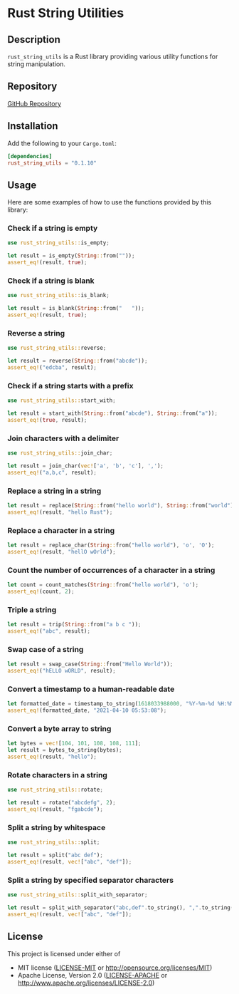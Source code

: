 
# Rust String Utilities

## Description

`rust_string_utils` is a Rust library providing various utility functions for string manipulation.

## Repository
[GitHub Repository](https://github.com/doanthaibao/rust_string_utils)

## Installation

Add the following to your `Cargo.toml`:

```toml
[dependencies]
rust_string_utils = "0.1.10"
```

## Usage

Here are some examples of how to use the functions provided by this library:

### Check if a string is empty

```rust
use rust_string_utils::is_empty;

let result = is_empty(String::from(""));
assert_eq!(result, true);
```

### Check if a string is blank

```rust
use rust_string_utils::is_blank;

let result = is_blank(String::from("   "));
assert_eq!(result, true);
```

### Reverse a string

```rust
use rust_string_utils::reverse;

let result = reverse(String::from("abcde"));
assert_eq!("edcba", result);
```

### Check if a string starts with a prefix

```rust
use rust_string_utils::start_with;

let result = start_with(String::from("abcde"), String::from("a"));
assert_eq!(true, result);
```

### Join characters with a delimiter

```rust
use rust_string_utils::join_char;

let result = join_char(vec!['a', 'b', 'c'], ',');
assert_eq!("a,b,c", result);
```

### Replace a string in a string
```rust
let result = replace(String::from("hello world"), String::from("world"), String::from("Rust"));
assert_eq!(result, "hello Rust");
```

### Replace a character in a string
```rust
let result = replace_char(String::from("hello world"), 'o', 'O');
assert_eq!(result, "hellO wOrld");
```

### Count the number of occurrences of a character in a string
```rust
let count = count_matches(String::from("hello world"), 'o');
assert_eq!(count, 2);
```

### Triple a string
```rust
let result = trip(String::from("a b c "));
assert_eq!("abc", result);
```

### Swap case of a string
```rust
let result = swap_case(String::from("Hello World"));
assert_eq!("hELLO wORLD", result);
```
### Convert a timestamp to a human-readable date
```rust
let formatted_date = timestamp_to_string(1618033988000, "%Y-%m-%d %H:%M:%S");
assert_eq!(formatted_date, "2021-04-10 05:53:08");
```
### Convert a byte array to string
```rust
let bytes = vec![104, 101, 108, 108, 111];
let result = bytes_to_string(bytes);
assert_eq!(result, "hello");
```
### Rotate characters in a string

```rust
use rust_string_utils::rotate;

let result = rotate("abcdefg", 2);
assert_eq!(result, "fgabcde");
```
### Split a string by whitespace
```rust
use rust_string_utils::split;

let result = split("abc def");
assert_eq!(result, vec!["abc", "def"]);
```

### Split a string by specified separator characters

```rust
use rust_string_utils::split_with_separator;

let result = split_with_separator("abc,def".to_string(), ",".to_string());
assert_eq!(result, vec!["abc", "def"]);
```

## License

This project is licensed under either of

- MIT license ([LICENSE-MIT](LICENSE-MIT) or http://opensource.org/licenses/MIT)
- Apache License, Version 2.0 ([LICENSE-APACHE](LICENSE-APACHE) or http://www.apache.org/licenses/LICENSE-2.0)


